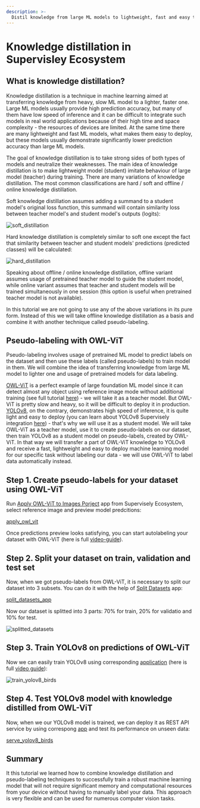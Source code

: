 ```yaml
---
description: >-
  Distil knowledge from large ML models to lightweight, fast and easy to deploy ML models using Supervisely.
---
```


# Knowledge distillation in Supervisley Ecosystem

## What is knowledge distillation?

Knowledge distillation is a technique in machine learning aimed at transferring knowledge from heavy, slow ML model to a lighter, faster one. Large ML models usually provide high prediction accuracy, but many of them have low speed of inference and it can be difficult to integrate such models in real world applications because of their high time and space complexity - the resources of devices are limited. At the same time there are many lightweight and fast ML models, what makes them easy to deploy, but these models usually demonstrate significantly lower prediction accuracy than large ML models.

The goal of knowledge distillation is to take strong sides of both types of models and neutralize their weaknesses. The main idea of knowledge distillation is to make lightweight model (student) imitate behaviour of large model (teacher) during training. There are many variations of knowledge distillation. The most common classifications are hard / soft and offline / online knowledge distillation.

Soft knowledge distillation assumes adding a summand to a student model's original loss function, this summand will contain similarity loss between teacher model's and student model's outputs (logits):

![soft_distillation](https://user-images.githubusercontent.com/91027877/258198611-ba3a469e-562b-4177-8eec-35ff77a2e6fe.png)

Hard knowledge distillation is completely similar to soft one except the fact that similarity between teacher and student models' predictions (predicted classes) will be calculated:

![hard_distillation](https://user-images.githubusercontent.com/91027877/258198935-57e30ea9-4fe5-4157-9e8f-e591cd09bae8.png)

Speaking about offline / online knowledge distillation, offline variant assumes usage of pretrained teacher model to guide the student model, while online variant assumes that teacher and student models will be trained simultaneously in one session (this option is useful when pretrained teacher model is not available).

In this tutorial we are not going to use any of the above variations in its pure form. Instead of this we will take offline knowledge distillation as a basis and combine it with another technique called pseudo-labeling.

## Pseudo-labeling with OWL-ViT

Pseudo-labeling involves usage of pretrained ML model to predict labels on the dataset and then use these labels (called pseudo-labels) to train model in them. We will combine the idea of transferring knowledge from large ML model to lighter one and usage of pretrained models for data labeling.

[OWL-ViT](https://github.com/google-research/scenic/tree/main/scenic/projects/owl_vit) is a perfect example of large foundation ML model since it can detect almost any object using reference image mode without additional training (see full tutorial [here](https://supervisely.com/blog/owl-vit/)) - we will take it as a teacher model. But OWL-ViT is pretty slow and heavy, so it will be difficult to deploy it in production. [YOLOv8](https://github.com/ultralytics/ultralytics), on the contrary, demonstrates high speed of inference, it is quite light and easy to deploy (you can learn about YOLOv8 Supervisely integration [here](https://supervisely.com/blog/train-yolov8-on-custom-data-no-code/)) - that's why we will use it as a student model. We will take OWL-ViT as a teacher model, use it to create pseudo-labels on our dataset, then train YOLOv8 as a student model on pseudo-labels, created by OWL-ViT. In that way we will transfer a part of OWL-ViT knowledge to YOLOv8 and receive a fast, lightweight and easy to deploy machine learning model for our specific task without labeling our data - we will use OWL-ViT to label data automatically instead.

## Step 1. Create pseudo-labels for your dataset using OWL-ViT

Run [Apply OWL-ViT to Images Porject](https://ecosystem.supervisely.com/apps/apply-owl-vit-to-images-project) app from Supervisely Ecosystem, select reference image and preview model predcitions:

[apply_owl_vit](https://user-images.githubusercontent.com/91027877/258225114-449f8ec4-b7cb-460c-b8c4-79b1f0192675.mp4)

Once predictions preview looks satisfying, you can start autolabeling your dataset with OWL-ViT (here is full [video-guide](https://www.youtube.com/watch?v=PnhAsG-GFHo&t=344s)).

## Step 2. Split your dataset on train, validation and test set

Now, when we got pseudo-labels from OWL-ViT, it is necessary to split our dataset into 3 subsets. You can do it with the help of [Split Datasets](https://ecosystem.supervisely.com/apps/split-dataset) app:

[split_datasets_app](https://user-images.githubusercontent.com/91027877/258228887-ec32d275-7ca6-4cec-ac76-a4106491b014.mp4)

Now our dataset is splitted into 3 parts: 70% for train, 20% for validatio and 10% for test.

![splitted_datasets](https://user-images.githubusercontent.com/91027877/258228005-8d56d7ca-f307-497a-8560-c14ad61d3c0d.png)

## Step 3. Train YOLOv8 on predictions of OWL-ViT

Now we can easily train YOLOv8 using corresponding [application](https://ecosystem.supervisely.com/apps/yolov8/train) (here is full [video guide](https://www.youtube.com/watch?v=Rsr8xWJ6s9I&t=457s)):

![train_yolov8_birds](https://user-images.githubusercontent.com/91027877/258230426-158adbcd-d97d-439c-b471-213002496045.png)

## Step 4. Test YOLOv8 model with knowledge distilled from OWL-ViT

Now, when we our YOLOv8 model is trained, we can deploy it as REST API service by using correspong [app](https://ecosystem.supervisely.com/apps/yolov8/serve) and test its performance on unseen data:

[serve_yolov8_birds](https://user-images.githubusercontent.com/91027877/258232022-593dd330-73d9-4db8-8a6a-b640c5c37516.mp4)

## Summary

It this tutorial we learned how to combine knowledge distillation and pseudo-labeling techniques to successfully train a robust machine learning model that will not require significant memory and computational resources from your device without having to manually label your data. This approach is very flexible and can be used for numerous computer vision tasks.
